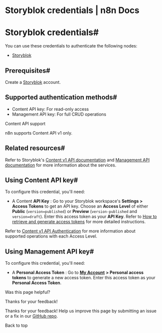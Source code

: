 # Storyblok credentials | n8n Docs

[ ](https://github.com/n8n-io/n8n-docs/edit/main/docs/integrations/builtin/credentials/storyblok.md "Edit this page")

# Storyblok credentials#

You can use these credentials to authenticate the following nodes:

  * [Storyblok](../../app-nodes/n8n-nodes-base.storyblok/)

## Prerequisites#

Create a [Storyblok](https://www.storyblok.com/) account.

## Supported authentication methods#

  * Content API key: For read-only access
  * Management API key: For full CRUD operations

Content API support

n8n supports Content API v1 only.

## Related resources#

Refer to Storyblok's [Content v1 API documentation](https://www.storyblok.com/docs/api/content-delivery/v1) and [Management API documentation](https://www.storyblok.com/docs/api/management/getting-started/introduction) for more information about the services.

## Using Content API key#

To configure this credential, you'll need:

  * A Content **API Key** : Go to your Storyblok workspace's **Settings > Access Tokens** to get an API key. Choose an **Access Level** of either **Public** (`version=published`) or **Preview** (`version-published` and `version=draft`). Enter this access token as your **API Key**. Refer to [How to retrieve and generate access tokens](https://www.storyblok.com/faq/retrieve-and-generate-access-tokens) for more detailed instructions.

Refer to [Content v1 API Authentication](https://www.storyblok.com/docs/api/content-delivery/v1#topics/authentication) for more information about supported operations with each Access Level.

## Using Management API key#

To configure this credential, you'll need:

  * A **Personal Access Token** : Go to [**My Account**](https://app.storyblok.com/#!/me/account) **> Personal access tokens** to generate a new access token. Enter this access token as your **Personal Access Token**.

Was this page helpful? 

Thanks for your feedback! 

Thanks for your feedback! Help us improve this page by submitting an issue or a fix in our [GitHub repo](https://github.com/n8n-io/n8n-docs). 

Back to top